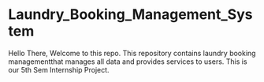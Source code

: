 # Laundry_Booking_Management_System
Hello There, Welcome to this repo. This repository contains laundry booking managementthat manages all data and provides services to users.
This is our 5th Sem Internship Project.
